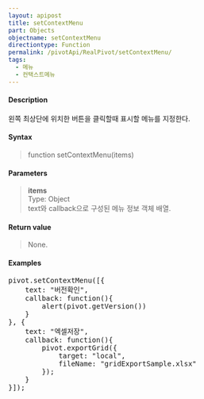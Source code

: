 ```yaml
---
layout: apipost
title: setContextMenu
part: Objects
objectname: setContextMenu
directiontype: Function
permalink: /pivotApi/RealPivot/setContextMenu/
tags:
  - 메뉴
  - 컨택스트메뉴
---
```



#### Description

 왼쪽 최상단에 위치한 버튼을 클릭할때 표시할 메뉴를 지정한다.   

#### Syntax

> function setContextMenu(items)

#### Parameters

> **items**   
> Type: Object   
> text와 callback으로 구성된 메뉴 정보 객체 배열.   

#### Return value

> None.

#### Examples 

<pre class="prettyprint">
pivot.setContextMenu([{
	text: "버전확인",
	callback: function(){
		alert(pivot.getVersion())
	}
}, {
	text: "엑셀저장",
	callback: function(){
		pivot.exportGrid({
			target: "local",
    		fileName: "gridExportSample.xlsx"
	    });
	} 
}]);
</pre>

